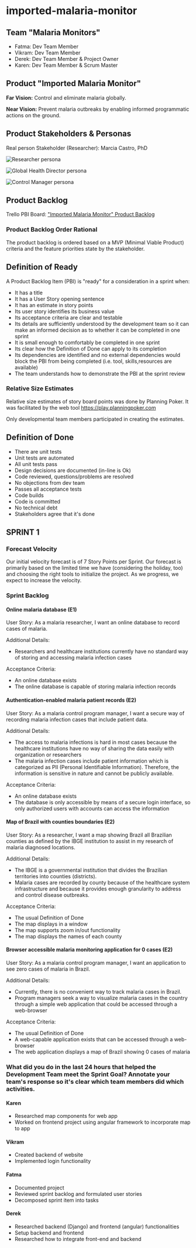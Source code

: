 # imported-malaria-monitor

## Team "Malaria Monitors"

- Fatma: Dev Team Member
- Vikram: Dev Team Member
- Derek: Dev Team Member & Project Owner
- Karen: Dev Team Member & Scrum Master


## Product "Imported Malaria Monitor"

__Far Vision:__ Control and eliminate malaria globally.

__Near Vision:__ Prevent malaria outbreaks by enabling informed programmatic actions on the ground.

## Product Stakeholders & Personas

Real person Stakeholder (Researcher): Marcia Castro, PhD

![Researcher persona](personas/persona-nonFictional-Researcher.png "Researcher persona")

![Global Health Director persona](personas/persona-semiFictional-GlobalHealthOrganizationDirector.png "Global Health Director persona")


![Control Manager persona](personas/personal-semiFictional-RegionalMalariaControlProgramManager.png "Control Manager persona")

## Product Backlog

Trello PBI Board: ["Imported Malaria Monitor" Product Backlog](https://trello.com/b/2R8EOqim/imported-malaria-monitor "Imported Malaria Monitor Product Backlog")

### Product Backlog Order Rational

The product backlog is ordered based on a MVP (Minimal Viable Product) criteria and the feature priorities state by the stakeholder.

## Definition of Ready

A Product Backlog Item (PBI) is "ready" for a consideration in a sprint when:

* It has a title
* It has a User Story opening sentence
* It has an estimate in story points
* Its user story identifies its business value
* Its acceptance criteria are clear and testable
* Its details are sufficiently understood by the development team so it can make an informed decision as to whether it can be completed in one sprint
* It is small enough to comfortably be completed in one sprint
* Its clear how the Definition of Done can apply to its completion
* Its dependencies are identified and no external dependencies would block the PBI from being completed (i.e. tool, skills,resources are available)
* The team understands how to demonstrate the PBI at the sprint review


### Relative Size Estimates

Relative size estimates of story board points was done by Planning Poker. It was facilitated by the web tool https://play.planningpoker.com

Only developmental team members participated in creating the estimates.

## Definition of Done
- There are unit tests
- Unit tests are automated
- All unit tests pass
- Design decisions are documented (in-line is Ok)
- Code reviewed, questions/problems are resolved
- No objections from dev team
- Passes all acceptance tests
- Code builds
- Code is committed
- No technical debt
- Stakeholders agree that it's done

## SPRINT 1

### Forecast Velocity
Our initial velocity forecast is of 7 Story Points per Sprint. Our forecast is primarily based on the limited time we have (considering the holiday, too) and choosing the right tools to initialize the project. As we progress, we expect to increase the velocity.

### Sprint Backlog

#### Online malaria database (E1)
User Story: 
As a malaria researcher, I want an online database to record cases of malaria.

Additional Details:
- Researchers and healthcare institutions currently have no standard way of storing and accessing malaria infection cases

Acceptance Criteria:
- An online database exists
- The online database is capable of storing malaria infection records

#### Authentication-enabled malaria patient records (E2)
User Story: 
As a malaria control program manager, I want a secure way of recording malaria infection cases that include patient data.

Additional Details:
- The access to malaria infections is hard in most cases because the healthcare institutions have no way of sharing the data easily with organization or researchers
- The malaria infection cases include patient information which is categorized as PII (Personal Identifiable Information). Therefore, the information is sensitive in nature and cannot be publicly available.

Acceptance Criteria:
- An online database exists
- The database is only accessible by means of a secure login interface, so only authorized users with accounts can access the information

#### Map of Brazil with counties boundaries (E2)
User Story: 
As a researcher, I want a map showing Brazil all Brazilian counties as defined by the IBGE institution to assist in my research of malaria diagnosed locations.

Additional Details:
- The IBGE is a governmental institution that divides the Brazilian territories into counties (districts).
- Malaria cases are recorded by county because of the healthcare system infrastructure and because it provides enough granularity to address and control disease outbreaks.

Acceptance Criteria:
- The usual Definition of Done
- The map displays in a window
- The map supports zoom in/out functionality
- The map displays the names of each county

#### Browser accessible malaria monitoring application for 0 cases (E2)
User Story: 
As a malaria control program manager, I want an application to see zero cases of malaria in Brazil.

Additional Details:
- Currently, there is no convenient way to track malaria cases in Brazil.
- Program managers seek a way to visualize malaria cases in the country through a simple web application that could be accessed through a web-browser

Acceptance Criteria:
- The usual Definition of Done
- A web-capable application exists that can be accessed through a web-browser
- The web application displays a map of Brazil showing 0 cases of malaria

### What did you do in the last 24 hours that helped the Development Team meet the Sprint Goal? Annotate your team's response so it's clear which team members did which activities.
#### Karen
- Researched map components for web app
- Worked on frontend project using angular framework to incorporate map to app
#### Vikram
- Created backend of website 
- Implemented login functionality
#### Fatma
- Documented project
- Reviewed sprint backlog and formulated user stories
- Decomposed sprint item into tasks
#### Derek
- Researched backend (Django) and frontend (angular) functionalities 
- Setup backend and frontend
- Researched how to integrate front-end and backend
